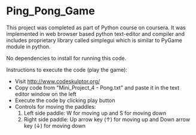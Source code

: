 # Ping_Pong_Game

This project was completed as part of Python course on coursera.
It was implemented in web browser based python text-editor and compiler and includes proprietary library called simplegui which is similar to PyGame module in python.

No dependencies to install for running this code.

Instructions to execute the code (play the game):
- Visit http://www.codeskulptor.org/
- Copy code from "Mini_Project_4 - Pong.txt" and paste it in the text editor window on the left
- Execute the code by clicking play button
- Controls for moving the paddles:
  1) Left side paddle: W for moving up and S for moving down 
  2) Right side paddle: Up arrow key (↑) for moving up and Down arrow key (↓) for moving down


